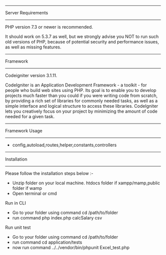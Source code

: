 *******************
Server Requirements
*******************

PHP version 7.3 or newer is recommended.

It should work on 5.3.7 as well, but we strongly advise you NOT to run
such old versions of PHP, because of potential security and performance
issues, as well as missing features.

*******************
Framework
*******************

Codeigniter version 3.1.11.

CodeIgniter is an Application Development Framework - a toolkit - for people
who build web sites using PHP. Its goal is to enable you to develop projects
much faster than you could if you were writing code from scratch, by providing
a rich set of libraries for commonly needed tasks, as well as a simple
interface and logical structure to access these libraries. CodeIgniter lets
you creatively focus on your project by minimizing the amount of code needed
for a given task.

***************
Framework Usage
***************

- config,autoload,routes,helper,constants,controllers

************
Installation
************

Please follow the installation steps below :-

- Unzip folder on your local machine. htdocs folder if xampp/mamp,public folder if wamp
- Open terminal or cmd

Run in CLI 
- Go to your folder using command cd /path/to/folder
- run command php index.php calcSalary csv

Run unit test 
- Go to your folder using command cd /path/to/folder
- run command cd application/tests
- now run command ../../vendor/bin/phpunit Excel_test.php 

